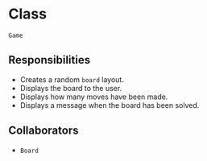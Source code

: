 # Class

`Game`

## Responsibilities

- Creates a random `board` layout.
- Displays the board to the user.
- Displays how many moves have been made.
- Displays a message when the board has been solved.

## Collaborators

- `Board`
